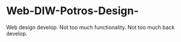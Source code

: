 # Web-DIW-Potros-Design-
Web design develop. Not too much functionality. Not too much back develop.

